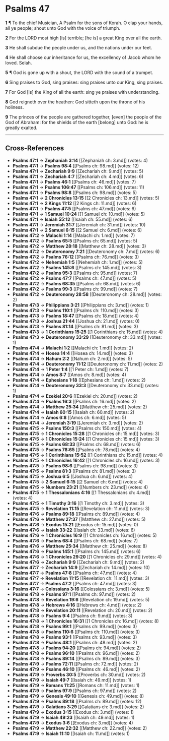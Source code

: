 # Psalms 47

**1** ¶ To the chief Musician, A Psalm for the sons of Korah. O clap your hands, all ye people; shout unto God with the voice of triumph.

**2** For the LORD most high [is] terrible; [he is] a great King over all the earth.

**3** He shall subdue the people under us, and the nations under our feet.

**4** He shall choose our inheritance for us, the excellency of Jacob whom he loved. Selah.

**5** ¶ God is gone up with a shout, the LORD with the sound of a trumpet.

**6** Sing praises to God, sing praises: sing praises unto our King, sing praises.

**7** For God [is] the King of all the earth: sing ye praises with understanding.

**8** God reigneth over the heathen: God sitteth upon the throne of his holiness.

**9** The princes of the people are gathered together, [even] the people of the God of Abraham: for the shields of the earth [belong] unto God: he is greatly exalted.

---

## Cross-References

- **Psalms 47:1** → **Zephaniah 3:14** [[Zephaniah ch: 3.md]] (votes: 4)
- **Psalms 47:1** → **Psalms 98:4** [[Psalms ch: 98.md]] (votes: 12)
- **Psalms 47:1** → **Zechariah 9:9** [[Zechariah ch: 9.md]] (votes: 5)
- **Psalms 47:1** → **Zechariah 4:7** [[Zechariah ch: 4.md]] (votes: 6)
- **Psalms 47:1** → **Psalms 46:1** [[Psalms ch: 46.md]] (votes: 7)
- **Psalms 47:1** → **Psalms 106:47** [[Psalms ch: 106.md]] (votes: 11)
- **Psalms 47:1** → **Psalms 98:8** [[Psalms ch: 98.md]] (votes: 5)
- **Psalms 47:1** → **2 Chronicles 13:15** [[2 Chronicles ch: 13.md]] (votes: 5)
- **Psalms 47:1** → **2 Kings 11:12** [[2 Kings ch: 11.md]] (votes: 6)
- **Psalms 47:1** → **Psalms 47:5** [[Psalms ch: 47.md]] (votes: 6)
- **Psalms 47:1** → **1 Samuel 10:24** [[1 Samuel ch: 10.md]] (votes: 5)
- **Psalms 47:1** → **Isaiah 55:12** [[Isaiah ch: 55.md]] (votes: 6)
- **Psalms 47:1** → **Jeremiah 31:7** [[Jeremiah ch: 31.md]] (votes: 10)
- **Psalms 47:1** → **2 Samuel 6:15** [[2 Samuel ch: 6.md]] (votes: 6)
- **Psalms 47:2** → **Malachi 1:14** [[Malachi ch: 1.md]] (votes: 7)
- **Psalms 47:2** → **Psalms 65:5** [[Psalms ch: 65.md]] (votes: 5)
- **Psalms 47:2** → **Matthew 28:18** [[Matthew ch: 28.md]] (votes: 3)
- **Psalms 47:2** → **Deuteronomy 7:21** [[Deuteronomy ch: 7.md]] (votes: 6)
- **Psalms 47:2** → **Psalms 76:12** [[Psalms ch: 76.md]] (votes: 3)
- **Psalms 47:2** → **Nehemiah 1:5** [[Nehemiah ch: 1.md]] (votes: 5)
- **Psalms 47:2** → **Psalms 145:6** [[Psalms ch: 145.md]] (votes: 3)
- **Psalms 47:2** → **Psalms 95:3** [[Psalms ch: 95.md]] (votes: 7)
- **Psalms 47:2** → **Psalms 47:7** [[Psalms ch: 47.md]] (votes: 5)
- **Psalms 47:2** → **Psalms 68:35** [[Psalms ch: 68.md]] (votes: 6)
- **Psalms 47:2** → **Psalms 99:3** [[Psalms ch: 99.md]] (votes: 7)
- **Psalms 47:2** → **Deuteronomy 28:58** [[Deuteronomy ch: 28.md]] (votes: 2)
- **Psalms 47:3** → **Philippians 3:21** [[Philippians ch: 3.md]] (votes: 1)
- **Psalms 47:3** → **Psalms 110:1** [[Psalms ch: 110.md]] (votes: 3)
- **Psalms 47:3** → **Psalms 18:47** [[Psalms ch: 18.md]] (votes: 4)
- **Psalms 47:3** → **Joshua 21:44** [[Joshua ch: 21.md]] (votes: 0)
- **Psalms 47:3** → **Psalms 81:14** [[Psalms ch: 81.md]] (votes: 3)
- **Psalms 47:3** → **1 Corinthians 15:25** [[1 Corinthians ch: 15.md]] (votes: 4)
- **Psalms 47:3** → **Deuteronomy 33:29** [[Deuteronomy ch: 33.md]] (votes: 1)
- **Psalms 47:4** → **Malachi 1:2** [[Malachi ch: 1.md]] (votes: 2)
- **Psalms 47:4** → **Hosea 14:4** [[Hosea ch: 14.md]] (votes: 3)
- **Psalms 47:4** → **Nahum 2:2** [[Nahum ch: 2.md]] (votes: 5)
- **Psalms 47:4** → **Deuteronomy 11:12** [[Deuteronomy ch: 11.md]] (votes: 2)
- **Psalms 47:4** → **1 Peter 1:4** [[1 Peter ch: 1.md]] (votes: 7)
- **Psalms 47:4** → **Amos 8:7** [[Amos ch: 8.md]] (votes: 4)
- **Psalms 47:4** → **Ephesians 1:18** [[Ephesians ch: 1.md]] (votes: 2)
- **Psalms 47:4** → **Deuteronomy 33:3** [[Deuteronomy ch: 33.md]] (votes: 1)
- **Psalms 47:4** → **Ezekiel 20:6** [[Ezekiel ch: 20.md]] (votes: 2)
- **Psalms 47:4** → **Psalms 16:3** [[Psalms ch: 16.md]] (votes: 2)
- **Psalms 47:4** → **Matthew 25:34** [[Matthew ch: 25.md]] (votes: 2)
- **Psalms 47:4** → **Isaiah 60:15** [[Isaiah ch: 60.md]] (votes: 2)
- **Psalms 47:4** → **Amos 6:8** [[Amos ch: 6.md]] (votes: 5)
- **Psalms 47:4** → **Jeremiah 3:19** [[Jeremiah ch: 3.md]] (votes: 2)
- **Psalms 47:5** → **Psalms 150:3** [[Psalms ch: 150.md]] (votes: 4)
- **Psalms 47:5** → **1 Chronicles 15:28** [[1 Chronicles ch: 15.md]] (votes: 3)
- **Psalms 47:5** → **1 Chronicles 15:24** [[1 Chronicles ch: 15.md]] (votes: 3)
- **Psalms 47:5** → **Psalms 68:33** [[Psalms ch: 68.md]] (votes: 6)
- **Psalms 47:5** → **Psalms 78:65** [[Psalms ch: 78.md]] (votes: 4)
- **Psalms 47:5** → **1 Corinthians 15:52** [[1 Corinthians ch: 15.md]] (votes: 4)
- **Psalms 47:5** → **1 Chronicles 16:42** [[1 Chronicles ch: 16.md]] (votes: 3)
- **Psalms 47:5** → **Psalms 98:6** [[Psalms ch: 98.md]] (votes: 3)
- **Psalms 47:5** → **Psalms 81:3** [[Psalms ch: 81.md]] (votes: 3)
- **Psalms 47:5** → **Joshua 6:5** [[Joshua ch: 6.md]] (votes: 4)
- **Psalms 47:5** → **2 Samuel 6:15** [[2 Samuel ch: 6.md]] (votes: 4)
- **Psalms 47:5** → **Numbers 23:21** [[Numbers ch: 23.md]] (votes: 4)
- **Psalms 47:5** → **1 Thessalonians 4:16** [[1 Thessalonians ch: 4.md]] (votes: 4)
- **Psalms 47:5** → **1 Timothy 3:16** [[1 Timothy ch: 3.md]] (votes: 3)
- **Psalms 47:5** → **Revelation 11:15** [[Revelation ch: 11.md]] (votes: 3)
- **Psalms 47:6** → **Psalms 89:18** [[Psalms ch: 89.md]] (votes: 4)
- **Psalms 47:6** → **Matthew 27:37** [[Matthew ch: 27.md]] (votes: 5)
- **Psalms 47:6** → **Exodus 15:21** [[Exodus ch: 15.md]] (votes: 0)
- **Psalms 47:6** → **Isaiah 33:22** [[Isaiah ch: 33.md]] (votes: 6)
- **Psalms 47:6** → **1 Chronicles 16:9** [[1 Chronicles ch: 16.md]] (votes: 5)
- **Psalms 47:6** → **Psalms 68:4** [[Psalms ch: 68.md]] (votes: 7)
- **Psalms 47:6** → **Matthew 25:34** [[Matthew ch: 25.md]] (votes: 8)
- **Psalms 47:6** → **Psalms 145:1** [[Psalms ch: 145.md]] (votes: 6)
- **Psalms 47:6** → **1 Chronicles 29:20** [[1 Chronicles ch: 29.md]] (votes: 4)
- **Psalms 47:6** → **Zechariah 9:9** [[Zechariah ch: 9.md]] (votes: 2)
- **Psalms 47:7** → **Zechariah 14:9** [[Zechariah ch: 14.md]] (votes: 10)
- **Psalms 47:7** → **Psalms 47:8** [[Psalms ch: 47.md]] (votes: 4)
- **Psalms 47:7** → **Revelation 11:15** [[Revelation ch: 11.md]] (votes: 3)
- **Psalms 47:7** → **Psalms 47:2** [[Psalms ch: 47.md]] (votes: 3)
- **Psalms 47:7** → **Colossians 3:16** [[Colossians ch: 3.md]] (votes: 5)
- **Psalms 47:8** → **Psalms 97:1** [[Psalms ch: 97.md]] (votes: 2)
- **Psalms 47:8** → **Revelation 19:6** [[Revelation ch: 19.md]] (votes: 5)
- **Psalms 47:8** → **Hebrews 4:16** [[Hebrews ch: 4.md]] (votes: 2)
- **Psalms 47:8** → **Revelation 20:11** [[Revelation ch: 20.md]] (votes: 2)
- **Psalms 47:8** → **Psalms 9:4** [[Psalms ch: 9.md]] (votes: 3)
- **Psalms 47:8** → **1 Chronicles 16:31** [[1 Chronicles ch: 16.md]] (votes: 8)
- **Psalms 47:8** → **Psalms 99:1** [[Psalms ch: 99.md]] (votes: 3)
- **Psalms 47:8** → **Psalms 110:6** [[Psalms ch: 110.md]] (votes: 3)
- **Psalms 47:8** → **Psalms 93:1** [[Psalms ch: 93.md]] (votes: 3)
- **Psalms 47:8** → **Psalms 48:1** [[Psalms ch: 48.md]] (votes: 2)
- **Psalms 47:8** → **Psalms 94:20** [[Psalms ch: 94.md]] (votes: 2)
- **Psalms 47:8** → **Psalms 96:10** [[Psalms ch: 96.md]] (votes: 2)
- **Psalms 47:8** → **Psalms 89:14** [[Psalms ch: 89.md]] (votes: 3)
- **Psalms 47:9** → **Psalms 72:11** [[Psalms ch: 72.md]] (votes: 2)
- **Psalms 47:9** → **Psalms 46:10** [[Psalms ch: 46.md]] (votes: 2)
- **Psalms 47:9** → **Proverbs 30:5** [[Proverbs ch: 30.md]] (votes: 2)
- **Psalms 47:9** → **Isaiah 49:7** [[Isaiah ch: 49.md]] (votes: 1)
- **Psalms 47:9** → **Romans 11:25** [[Romans ch: 11.md]] (votes: 1)
- **Psalms 47:9** → **Psalms 97:9** [[Psalms ch: 97.md]] (votes: 2)
- **Psalms 47:9** → **Genesis 49:10** [[Genesis ch: 49.md]] (votes: 8)
- **Psalms 47:9** → **Psalms 89:18** [[Psalms ch: 89.md]] (votes: 12)
- **Psalms 47:9** → **Galatians 3:29** [[Galatians ch: 3.md]] (votes: 2)
- **Psalms 47:9** → **Exodus 3:15** [[Exodus ch: 3.md]] (votes: 1)
- **Psalms 47:9** → **Isaiah 49:23** [[Isaiah ch: 49.md]] (votes: 1)
- **Psalms 47:9** → **Exodus 3:6** [[Exodus ch: 3.md]] (votes: 4)
- **Psalms 47:9** → **Matthew 22:32** [[Matthew ch: 22.md]] (votes: 2)
- **Psalms 47:9** → **Isaiah 11:10** [[Isaiah ch: 11.md]] (votes: 1)
